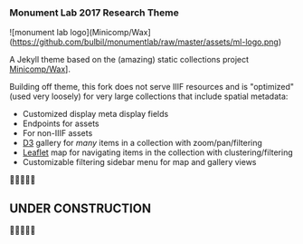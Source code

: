 ### Monument Lab 2017 Research Theme

![monument lab logo](Minicomp/Wax](https://github.com/bulbil/monumentlab/raw/master/assets/ml-logo.png)

A Jekyll theme based on the (amazing) static collections project [Minicomp/Wax](https://github.com/minicomp/wax/)].

Building off theme, this fork does not serve IIIF resources and is "optimized" (used very loosely) for very large collections that include spatial metadata:

- Customized display meta display fields
- Endpoints for assets
- For non-IIIF assets
- [D3](https://d3js.org) gallery for *many* items in a collection with zoom/pan/filtering
- [Leaflet](https://leafletjs.com/map) map for navigating items in the collection with clustering/filtering
- Customizable filtering sidebar menu for map and gallery views

:construction::construction::construction::construction::construction:

## UNDER CONSTRUCTION

:construction::construction::construction::construction::construction:
